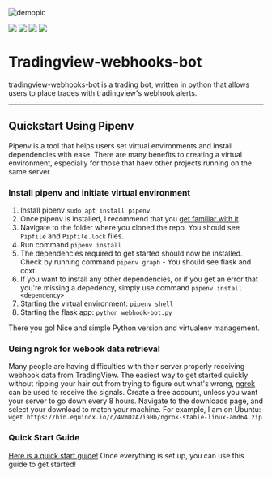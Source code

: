 ![demopic](https://user-images.githubusercontent.com/38849824/160300853-ef6fe753-36d6-41a9-9bd2-8a06f7add71d.png)

![](https://img.shields.io/github/license/robswc/tradingview-webhooks-bot?style=for-the-badge)
![](https://img.shields.io/github/repo-size/robswc/tradingview-webhooks-bot?style=for-the-badge)
![](https://img.shields.io/github/commit-activity/y/robswc/tradingview-webhooks-bot?style=for-the-badge)
![](https://img.shields.io/twitter/follow/robswc?style=for-the-badge)




# Tradingview-webhooks-bot

tradingview-webhooks-bot is a trading bot, written in python that allows users to place trades with tradingview's webhook alerts.

---

## Quickstart Using Pipenv

Pipenv is a tool that helps users set virtual environments and install dependencies with ease. There are many benefits to creating a virtual environment, especially for those that haev other projects running on the same server.

### Install pipenv and initiate virtual environment

1. Install pipenv `sudo apt install pipenv`
2. Once pipenv is installed, I recommend that you [get familiar with it](https://github.com/pypa/pipenv).
3. Navigate to the folder where you cloned the repo. You should see `Pipfile` and `Pipfile.lock` files.
4. Run command `pipenv install`
5. The dependencies required to get started should now be installed. Check by running command `pipenv graph` - You should see flask and ccxt.
6. If you want to install any other dependencies, or if you get an error that you're missing a depedency, simply use command `pipenv install <dependency>`
7. Starting the virtual environment: `pipenv shell`
8. Starting the flask app: `python webhook-bot.py`

There you go! Nice and simple Python version and virtualenv management.

### Using ngrok for webook data retrieval

Many people are having difficulties with their server properly receiving webhook data from TradingView. The easiest way to get started quickly without ripping your hair out from trying to figure out what's wrong, [ngrok](https://ngrok.com/) can be used to receive the signals. Create a free account, unless you want your server to go down every 8 hours. Navigate to the downloads page, and select your download to match your machine. For example, I am on Ubuntu: `wget https://bin.equinox.io/c/4VmDzA7iaHb/ngrok-stable-linux-amd64.zip`

### Quick Start Guide

[Here is a quick start guide!](https://github.com/Robswc/tradingview-webhooks-bot/wiki/Quick-Start-Guide) Once everything is set up, you can use this guide to get started!
